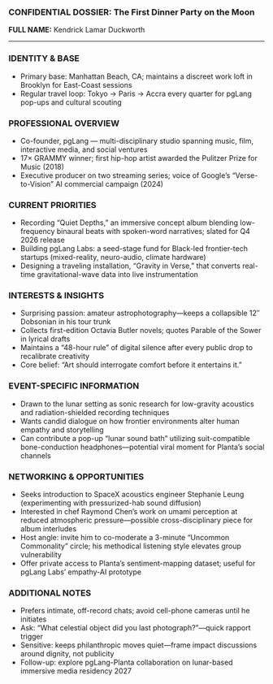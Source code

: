 ### CONFIDENTIAL DOSSIER: The First Dinner Party on the Moon

**FULL NAME:** Kendrick Lamar Duckworth

---
### IDENTITY & BASE
- Primary base: Manhattan Beach, CA; maintains a discreet work loft in Brooklyn for East-Coast sessions  
- Regular travel loop: Tokyo → Paris → Accra every quarter for pgLang pop-ups and cultural scouting  

### PROFESSIONAL OVERVIEW
- Co-founder, pgLang — multi-disciplinary studio spanning music, film, interactive media, and social ventures  
- 17× GRAMMY winner; first hip-hop artist awarded the Pulitzer Prize for Music (2018)  
- Executive producer on two streaming series; voice of Google’s “Verse-to-Vision” AI commercial campaign (2024)  

### CURRENT PRIORITIES
- Recording “Quiet Depths,” an immersive concept album blending low-frequency binaural beats with spoken-word narratives; slated for Q4 2026 release  
- Building pgLang Labs: a seed-stage fund for Black-led frontier-tech startups (mixed-reality, neuro-audio, climate hardware)  
- Designing a traveling installation, “Gravity in Verse,” that converts real-time gravitational-wave data into live instrumentation  

### INTERESTS & INSIGHTS
- Surprising passion: amateur astrophotography—keeps a collapsible 12″ Dobsonian in his tour trunk  
- Collects first-edition Octavia Butler novels; quotes Parable of the Sower in lyrical drafts  
- Maintains a “48-hour rule” of digital silence after every public drop to recalibrate creativity  
- Core belief: “Art should interrogate comfort before it entertains it.”  

### EVENT-SPECIFIC INFORMATION
- Drawn to the lunar setting as sonic research for low-gravity acoustics and radiation-shielded recording techniques  
- Wants candid dialogue on how frontier environments alter human empathy and storytelling  
- Can contribute a pop-up “lunar sound bath” utilizing suit-compatible bone-conduction headphones—potential viral moment for Planta’s social channels  

### NETWORKING & OPPORTUNITIES
- Seeks introduction to SpaceX acoustics engineer Stephanie Leung (experimenting with pressurized-hab sound diffusion)  
- Interested in chef Raymond Chen’s work on umami perception at reduced atmospheric pressure—possible cross-disciplinary piece for album interludes  
- Host angle: invite him to co-moderate a 3-minute “Uncommon Commonality” circle; his methodical listening style elevates group vulnerability  
- Offer private access to Planta’s sentiment-mapping dataset; useful for pgLang Labs’ empathy-AI prototype  

### ADDITIONAL NOTES
- Prefers intimate, off-record chats; avoid cell-phone cameras until he initiates  
- Ask: “What celestial object did you last photograph?”—quick rapport trigger  
- Sensitive: keeps philanthropic moves quiet—frame impact discussions around dignity, not publicity  
- Follow-up: explore pgLang-Planta collaboration on lunar-based immersive media residency 2027